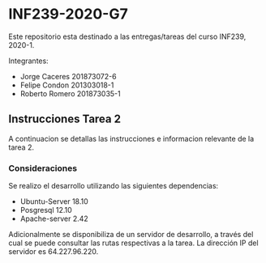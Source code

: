 # INF239-2020-G7
Este repositorio esta destinado a las entregas/tareas del curso INF239, 2020-1.

Integrantes:
+ Jorge Caceres 201873072-6
+ Felipe Condon 201303018-1
+ Roberto Romero 201873035-1
              
## Instrucciones Tarea 2
A continuacion se detallas las instrucciones e informacion relevante de la tarea 2.
### Consideraciones
Se realizo el desarrollo utilizando las siguientes dependencias:
* Ubuntu-Server 18.10
* Posgresql 12.10
* Apache-server 2.42

Adicionalmente se disponibiliza de un servidor de desarrollo, a través del cual se puede consultar las rutas respectivas a la tarea. La dirección IP del servidor es 64.227.96.220.
